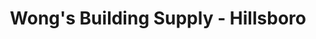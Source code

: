 ---
title: "Wong's Building Supply - Hillsboro"
url: /hillsboro/wongs-building-supply-hillsboro/
shop: Küchen
---